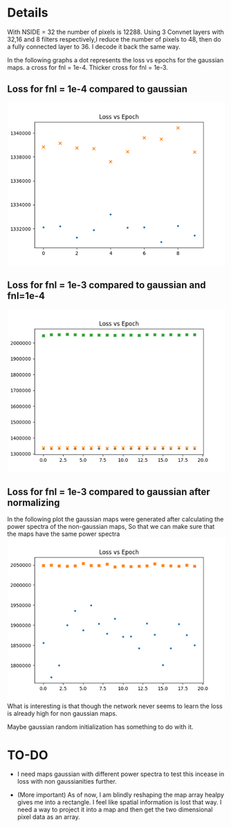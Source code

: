 # Details
With NSIDE = 32 the number of pixels is 12288. 
Using 3 Convnet layers with 32,16 and 8 filters respectively,I 
reduce the number of pixels to 48, then do a fully connected layer to 36. I decode it back the same way.

In the following graphs  a dot represents the loss vs epochs for
the gaussian maps. a cross for fnl = 1e-4. Thicker cross for fnl = 1e-3.

## Loss for fnl = 1e-4 compared to gaussian
![loss2](loss2.png)
## Loss for fnl = 1e-3 compared to gaussian and fnl=1e-4
![loss](loss.png)
## Loss for fnl = 1e-3 compared to gaussian after normalizing
In the following plot the gaussian maps were generated after 
calculating the power spectra of the non-gaussian maps, So that we
can make sure that the maps have the same power spectra
![loss_scaling](loss_scaling.png)
What is interesting is that though the network never seems to
learn the loss is already high for non gaussian maps.

Maybe gaussian random initialization has something to do with it.

# TO-DO
 - I need maps gaussian with different power spectra to test this incease in loss with non gaussianities further.

 - (More important) As of now, I am blindly reshaping the map
array healpy gives me into a rectangle. I feel like spatial information is lost that way. I need a way to project it into a map and 
then get the two dimensional pixel data as an array.
